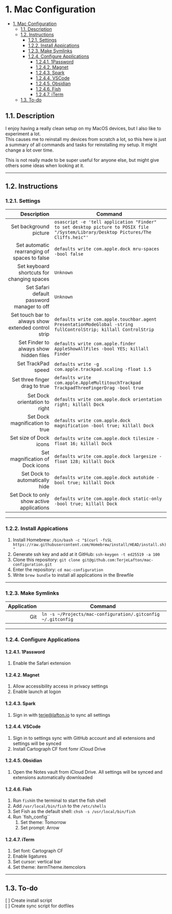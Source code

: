 # 1. Mac Configuration

- [1. Mac Configuration](#1-mac-configuration)
  - [1.1. Description](#11-description)
  - [1.2. Instructions](#12-instructions)
    - [1.2.1. Settings](#121-settings)
    - [1.2.2. Install Appications](#122-install-appications)
    - [1.2.3. Make Symlinks](#123-make-symlinks)
    - [1.2.4. Configure Applications](#124-configure-applications)
      - [1.2.4.1. 1Password](#1241-1password)
      - [1.2.4.2. Magnet](#1242-magnet)
      - [1.2.4.3. Spark](#1243-spark)
      - [1.2.4.4. VSCode](#1244-vscode)
      - [1.2.4.5. Obsidian](#1245-obsidian)
      - [1.2.4.6. Fish](#1246-fish)
      - [1.2.4.7. iTerm](#1247-iterm)
  - [1.3. To-do](#13-to-do)

## 1.1. Description
I enjoy having a really clean setup on my MacOS devices, but I also like to experiment a lot.  
This causes me to reinstall my devices from scratch a lot, so this here is just a summary of all commands and tasks for reinstalling my setup. It might change a lot over time. 

This is not really made to be super useful for anyone else, but might give others some ideas when looking at it. 

---

## 1.2. Instructions
### 1.2.1. Settings
|                                         Description | Command                                                                                                                            |
| --------------------------------------------------: | ---------------------------------------------------------------------------------------------------------------------------------- |
|                              Set background picture | `osascript -e 'tell application "Finder" to set desktop picture to POSIX file "/System/Library/Desktop Pictures/The Cliffs.heic"'` |
|        Set automatic rearranging of spaces to false | `defaults write com.apple.dock mru-spaces -bool false`                                                                             |
|          Set keyboard shortcuts for changing spaces | `Unknown`                                                                                                                          |
|          Set Safari default password manager to off | `Unknown`                                                                                                                          |
| Set touch bar to always show extended control strip | `defaults write com.apple.touchbar.agent PresentationModeGlobal -string fullControlStrip; killall ControlStrip`                    |
|              Set Finder to always show hidden files | `defaults write com.apple.finder AppleShowAllFiles -bool YES; killall Finder`                                                      |
|                                  Set TrackPad speed | `defaults write -g com.apple.trackpad.scaling -float 1.5`                                                                          |
|                       Set three finger drag to true | `defaults write com.apple.AppleMultitouchTrackpad TrackpadThreeFingerDrag -bool true`                                              |
|                       Set Dock orientation to right | `defaults write com.apple.dock orientation right; killall Dock`                                                                    |
|                      Set Dock magnification to true | `defaults write com.apple.dock magnification -bool true; killall Dock`                                                             |
|                              Set size of Dock icons | `defaults write com.apple.dock tilesize -float 16; killall Dock`                                                                   |
|                     Set magnification of Dock icons | `defaults write com.apple.dock largesize -float 128; killall Dock`                                                                 |
|                      Set Dock to automatically hide | `defaults write com.apple.dock autohide -bool true; killall Dock`                                                                  |
|           Set Dock to only show active applications | `defaults write com.apple.dock static-only -bool true; killall Dock`                                                               |

---

### 1.2.2. Install Appications
1. Install Homebrew: `/bin/bash -c "$(curl -fsSL https://raw.githubusercontent.com/Homebrew/install/HEAD/install.sh)"`
2. Generate ssh key and add at it GitHub: `ssh-keygen -t ed25519 -a 100`
3. Clone this repository: `git clone git@github.com:TerjeLafton/mac-configuration.git` 
4. Enter the repository: `cd mac-configuration`
3. Write `brew bundle` to install all applications in the Brewfile

---

### 1.2.3. Make Symlinks
| Application | Command                                                      |
| ----------: | ------------------------------------------------------------ |
|         Git | `ln -s ~/Projects/mac-configuration/.gitconfig ~/.gitconfig` |

---

### 1.2.4. Configure Applications
#### 1.2.4.1. 1Password
1. Enable the Safari extension

#### 1.2.4.2. Magnet
1. Allow accessibility access in privacy settings
2. Enable launch at logon

#### 1.2.4.3. Spark
1. Sign in with terje@lafton.io to sync all settings

#### 1.2.4.4. VSCode
1. Sign in to settings sync with GitHub account and all extensions and settings will be synced
2. Install Cartograph CF font fomr iCloud Drive

#### 1.2.4.5. Obsidian
1. Open the Notes vault from iCloud Drive. All settings will be synced and extensions automatically downloaded

#### 1.2.4.6. Fish
1. Run `fish`in the terminal to start the fish shell
2. Add `/usr/local/bin/fish` to the `/etc/shells`
3. Set Fish as the default shell: `chsh -s /usr/local/bin/fish`
4. Run `fish_config``
    1. Set theme: Tomorrow
    2. Set prompt: Arrow

#### 1.2.4.7. iTerm
1. Set font: Cartograph CF
2. Enable ligatures
3. Set cursor: vertical bar
4. Set theme: itermTheme.itemcolors

---

## 1.3. To-do
[ ] Create install script  
[ ] Create sync script for dotfiles
